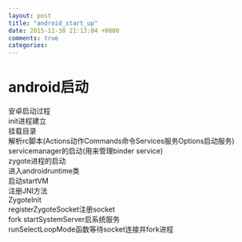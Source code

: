 ```yaml
---
layout: post
title: "android_start_up"
date: 2015-11-30 21:13:04 +0800
comments: true
categories: 
---
```

# android启动

安卓启动过程  
init进程建立  
    挂载目录  
    解析rc脚本(Actions动作Commands命令Services服务Options启动服务)  
    servicemanager的启动(用来管理binder service)  
zygote进程的启动  
    进入androidruntime类  
        启动startVM  
        注册JNI方法  
        ZygoteInit  
            registerZygoteSocket注册socket  
            fork startSystemServer启系统服务  
            runSelectLoopMode函数等待socket连接并fork进程  
